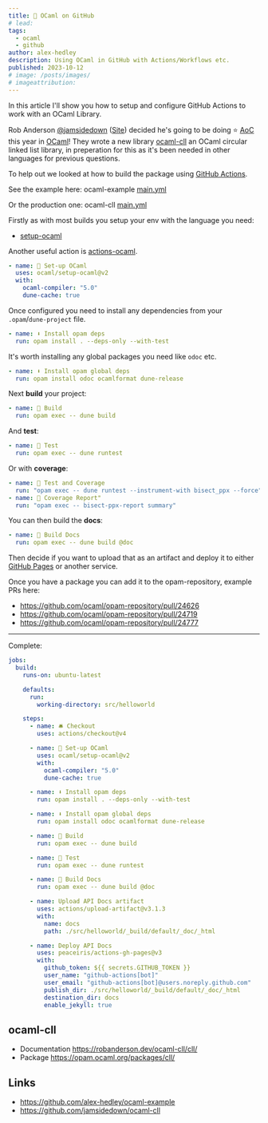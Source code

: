 ```yaml
---
title: 🐪 OCaml on GitHub
# lead:
tags:
  - ocaml
  - github
author: alex-hedley
description: Using OCaml in GitHub with Actions/Workflows etc.
published: 2023-10-12
# image: /posts/images/
# imageattribution:
---
```


<!-- # 🐪 OCaml on GitHub -->

In this article I'll show you how to setup and configure GitHub Actions to work with an OCaml Library.

Rob Anderson [@jamsidedown](https://github.com/jamsidedown/) ([Site](https://robanderson.dev/)) decided he's going to be doing ⭐️ [AoC](https://adventofcode.com) this year in [OCaml](https://ocaml.org)! They wrote a new library [ocaml-cll](https://github.com/jamsidedown/ocaml-cll) an OCaml circular linked list library, in preperation for this as it's been needed in other languages for previous questions.

To help out we looked at how to build the package using [GitHub Actions](https://github.com/features/actions).

See the example here: ocaml-example [main.yml](https://github.com/alex-hedley/ocaml-example/blob/main/.github/workflows/main.yml)

Or the production one: ocaml-cll [main.yml](https://github.com/jamsidedown/ocaml-cll/blob/main/.github/workflows/main.yml)

Firstly as with most builds you setup your env with the language you need:

- [setup-ocaml](https://github.com/ocaml/setup-ocaml)

Another useful action is [actions-ocaml](https://github.com/RedPRL/actions-ocaml).

```yml
- name: 🐪 Set-up OCaml
  uses: ocaml/setup-ocaml@v2
  with:
    ocaml-compiler: "5.0"
    dune-cache: true
```

Once configured you need to install any dependencies from your `.opam`/`dune-project` file.

```yml
- name: ⬇️ Install opam deps
  run: opam install . --deps-only --with-test
```

It's worth installing any global packages you need like `odoc` etc.

```yml
- name: ⬇️ Install opam global deps
  run: opam install odoc ocamlformat dune-release
```

Next **build** your project:

```yml
- name: 🔨 Build
  run: opam exec -- dune build
```

And **test**:

```yml
- name: 🧪 Test
  run: opam exec -- dune runtest
```

Or with **coverage**:

```yml
- name: 🧪 Test and Coverage
  run: "opam exec -- dune runtest --instrument-with bisect_ppx --force"
- name: 📄 Coverage Report"
  run: "opam exec -- bisect-ppx-report summary"
```

You can then build the **docs**:

```yml
- name: 📄 Build Docs
  run: opam exec -- dune build @doc
```

Then decide if you want to upload that as an artifact and deploy it to either [GitHub Pages](https://pages.github.com) or another service.

Once you have a package you can add it to the opam-repository, example PRs here:

- https://github.com/ocaml/opam-repository/pull/24626
- https://github.com/ocaml/opam-repository/pull/24719
- https://github.com/ocaml/opam-repository/pull/24777

---

Complete:

```yml
jobs:
  build:
    runs-on: ubuntu-latest

    defaults:
      run:
        working-directory: src/helloworld

    steps:
      - name: 🛎️ Checkout
        uses: actions/checkout@v4

      - name: 🐪 Set-up OCaml
        uses: ocaml/setup-ocaml@v2
        with:
          ocaml-compiler: "5.0"
          dune-cache: true

      - name: ⬇️ Install opam deps
        run: opam install . --deps-only --with-test

      - name: ⬇️ Install opam global deps
        run: opam install odoc ocamlformat dune-release

      - name: 🔨 Build
        run: opam exec -- dune build

      - name: 🧪 Test
        run: opam exec -- dune runtest

      - name: 📄 Build Docs
        run: opam exec -- dune build @doc

      - name: Upload API Docs artifact
        uses: actions/upload-artifact@v3.1.3
        with:
          name: docs
          path: ./src/helloworld/_build/default/_doc/_html

      - name: Deploy API Docs
        uses: peaceiris/actions-gh-pages@v3
        with:
          github_token: ${{ secrets.GITHUB_TOKEN }}
          user_name: "github-actions[bot]"
          user_email: "github-actions[bot]@users.noreply.github.com"
          publish_dir: ./src/helloworld/_build/default/_doc/_html
          destination_dir: docs
          enable_jekyll: true
```

## ocaml-cll

- Documentation https://robanderson.dev/ocaml-cll/cll/
- Package https://opam.ocaml.org/packages/cll/

## Links

- https://github.com/alex-hedley/ocaml-example
- https://github.com/jamsidedown/ocaml-cll
